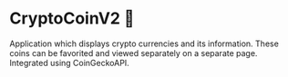 # CryptoCoinV2 🤑

Application which displays crypto currencies and its information. These coins can be favorited and viewed separately on a separate page. Integrated using CoinGeckoAPI.
